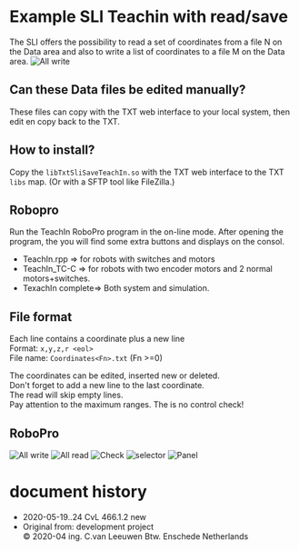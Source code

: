 
# Example SLI Teachin with read/save
The  SLI offers the possibility to read a set of coordinates from a file N on the Data area and also to write a list of coordinates to a file M on the Data area.
![All write](./docs/DSC_4651.JPG)

## Can these Data files  be edited manually?
These files can copy with the TXT web interface to your local system, then edit en copy back to the TXT.

##  How to install?
Copy the `libTxtSliSaveTeachIn.so` with the TXT web interface to the TXT `libs` map.
(Or with a SFTP tool like FileZilla.)

## Robopro
Run the TeachIn RoboPro program in the on-line mode.
After opening the program, the you will find some extra buttons and displays on the consol.
- TeachIn.rpp => for robots with switches and motors
- TeachIn_TC-C => for robots with two encoder motors and 2 normal motors+switches.
- TexachIn complete=> Both system and simulation.

## File format
Each line contains a coordinate plus a new line <end off line><br/>
Format: `x,y,z,r <eol>`<br/>
File name: `Coordinates<Fn>.txt` (Fn >=0)

The coordinates can be edited, inserted new or deleted.<br/>
Don't forget to add a new line to the last coordinate.<br/>
The read will skip empty lines.<br/>
Pay attention to the maximum ranges. The is no control check!

## RoboPro 
![All write](./docs/TeachIn(All_03_write).png)
![All read](./docs/TeachIn(All_03_read).png) 
![Check](./docs/TeachIn(All_05_check).png) 
![selector](./docs/TeachIn(4m_01).png)
![Panel](./docs/TeachIn(panel_02).png)

# document history 
- 2020-05-19..24 CvL 466.1.2 new<br/>
- Original from: development project<br/>
  © 2020-04 ing. C.van Leeuwen Btw. Enschede Netherlands
